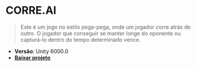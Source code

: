 # CORRE.AI

> Este é um jogo no estilo pega-pega, onde um jogador corre atrás de outro. O jogador que conseguir se manter longe do oponente ou capturá-lo dentro do tempo determinado vence.

- **Versão**: Unity 6000.0
- [**Baixar projeto**](https://github.com/schautsu/TC-I/archive/refs/heads/master.zip)
